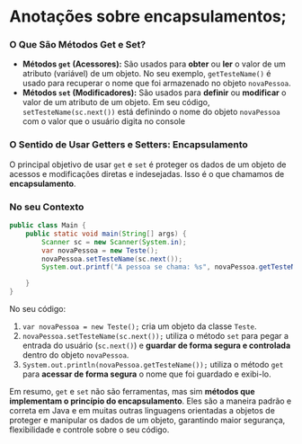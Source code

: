 # Anotações sobre encapsulamentos;

### O Que São Métodos Get e Set?

- **Métodos `get` (Acessores):** São usados para **obter** ou **ler** o valor de um atributo (variável) de um objeto. No seu exemplo, `getTesteName()` é usado para recuperar o nome que foi armazenado no objeto `novaPessoa`.
- **Métodos `set` (Modificadores):** São usados para **definir** ou **modificar** o valor de um atributo de um objeto. Em seu código, `setTesteName(sc.next())` está definindo o nome do objeto `novaPessoa` com o valor que o usuário digita no console

### O Sentido de Usar Getters e Setters: Encapsulamento

O principal objetivo de usar `get` e `set` é proteger os dados de um objeto de acessos e modificações diretas e indesejadas. Isso é o que chamamos de **encapsulamento**.

### No seu Contexto

```java
public class Main {
    public static void main(String[] args) {
        Scanner sc = new Scanner(System.in);
        var novaPessoa = new Teste();
        novaPessoa.setTesteName(sc.next());
        System.out.printf("A pessoa se chama: %s", novaPessoa.getTesteName());

    }
}
```

No seu código:

1. `var novaPessoa = new Teste();` cria um objeto da classe `Teste`.
2. `novaPessoa.setTesteName(sc.next());` utiliza o método `set` para pegar a entrada do usuário (`sc.next()`) e **guardar de forma segura e controlada** dentro do objeto `novaPessoa`.
3. `System.out.println(novaPessoa.getTesteName());` utiliza o método `get` para **acessar de forma segura** o nome que foi guardado e exibi-lo.

Em resumo, `get` e `set` não são ferramentas, mas sim **métodos que implementam o princípio do encapsulamento**. Eles são a maneira padrão e correta em Java e em muitas outras linguagens orientadas a objetos de proteger e manipular os dados de um objeto, garantindo maior segurança, flexibilidade e controle sobre o seu código.
